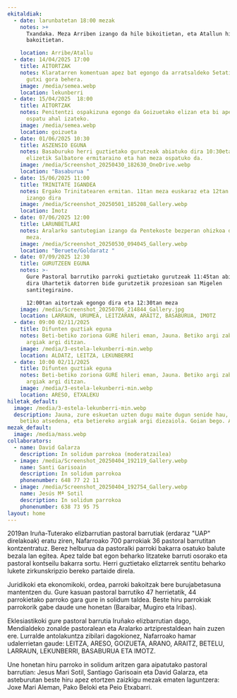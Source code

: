 ```yaml
---
ekitaldiak:
  - date: larunbatetan 18:00 mezak
    notes: >+
      Txandaka. Meza Arriben izango da hile bikoitietan, eta Atallun hile
      bakoitietan.

    location: Arribe/Atallu
  - date: 14/04/2025 17:00
    title: AITORTZAK
    notes: Klaratarren komentuan apez bat egongo da arratsaldeko 5etatik 6:30ak ARTE
      gutxi gora behera.
    image: /media/semea.webp
    location: lekunberri
  - date: 15/04/2025  18:00
    title: AITORTZAK
    notes: Penitentzi ospakizuna egongo da Goizuetako elizan eta bi apez aitortza
      ospatu ahal izateko.
    image: /media/semea.webp
    location: goizueta
  - date: 01/06/2025 10:30
    title: ASZENSIO EGUNA
    notes: Basaburuko herri guztietako gurutzeak abiatuko dira 10:30etan Itsasoko
      elizetik Salbatore ermitaraino eta han meza ospatuko da.
    image: /media/Screenshot_20250430_182630_OneDrive.webp
    location: "Basaburua "
  - date: 15/06/2025 11:00
    title: TRINITATE IGANDEA
    notes: Ergako Trinitatearen ermitan. 11tan meza euskaraz eta 12tan erdaraz
      izango dira
    image: /media/Screenshot_20250501_185208_Gallery.webp
    location: Imotz
  - date: 07/06/2025 12:00
    title: LARUNBETLARI
    notes: Aralarko santutegian izango da Pentekoste bezperan ohizkoa den urteroko
      meza.
    image: /media/Screenshot_20250530_094045_Gallery.webp
    location: "Beruete/Goldaratz "
  - date: 07/09/2025 12:30
    title: GURUTZEEN EGUNA
    notes: >-
      Gure Pastoral barrutiko parroki guztietako gurutzeak 11:45tan abiatuko
      dira Uhartetik datorren bide gurutzetik prozesioan san Migelen
      santitegiraino. 

      12:00tan aitortzak egongo dira eta 12:30tan meza
    image: /media/Screenshot_20250706_214844_Gallery.jpg
    location: LARRAUN, URUMEA, LEITZARAN, ARAITZ, BASABURUA, IMOTZ
  - date: 09:00 02/11/2025
    title: Difunten guztiak eguna
    notes: Beti-betiko zoriona GURE hileri eman, Jauna. Betiko argi zabalean zure
      argiak argi ditzan.
    image: /media/3-estela-lekunberri-min.webp
    location: ALDATZ, LEITZA, LEKUNBERRI
  - date: 10:00 02/11/2025
    title: Difunten guztiak eguna
    notes: Beti-betiko zoriona GURE hileri eman, Jauna. Betiko argi zabalean zure
      argiak argi ditzan.
    image: /media/3-estela-lekunberri-min.webp
    location: ARESO, ETXALEKU
hiletak_default:
  image: /media/3-estela-lekunberri-min.webp
  description: Jauna, zure eskuetan uzten dugu maite dugun senide hau, emaiozu
    betiko atsedena, eta betiereko argiak argi diezaiola. Goian bego. Amen
mezak_default:
  image: /media/mass.webp
collaborators:
  - name: David Galarza
    description: In solidum parrokoa (moderatzailea)
  - image: /media/Screenshot_20250404_192119_Gallery.webp
    name: Santi Garisoain
    description: In solidum parrokoa
    phonenumber: 648 77 22 11
  - image: /media/Screenshot_20250404_192754_Gallery.webp
    name: Jesús Mª Sotil
    description: In solidum parrokoa
    phonenumber: 638 73 95 75
layout: home
---
```

2019an Iruña-Tuterako elizbarrutian pastoral barrutiak (erdaraz "UAP" direlakoak) eratu ziren, Nafarroako 700 parrokiak 36 pastoral barrutitan kontzentratuz. Berez helburua da pastoralki parroki bakarra osatuko balute bezala lan egitea. Apez talde bat egon beharko litzateke barruti osorako eta pastoral kontseilu bakarra sortu. Herri guztietako eliztarrek sentitu beharko lukete zirkunskripzio bereko partaide direla.

Juridikoki eta ekonomikoki, ordea, parroki bakoitzak bere burujabetasuna mantentzen du. Gure kasuan pastoral barrutiko 47 herrietatik, 44 parrokietako parroko gara gure in solidum taldea. Beste hiru parrokiak parrokorik gabe daude une honetan (Baraibar, Mugiro eta Iribas).

Eklesiastikoki gure pastoral barrutia Iruñako elizbarrutian dago, Mendialdeko zonalde pastoralean eta Aralarko artziprestaldean hain zuzen ere. Lurralde antolakuntza zibilari dagokionez, Nafarroako hamar udalerrietan gaude: LEITZA, ARESO, GOIZUETA, ARANO, ARAITZ, BETELU, LARRAUN, LEKUNBERRI, BASABURUA ETA IMOTZ.

Une honetan hiru parroko in solidum aritzen gara aipatutako pastoral barrutian: Jesus Mari Sotil, Santiago Garisoain eta David Galarza, eta asteburutan beste hiru apez etortzen zaizkigu mezak ematen laguntzera: Joxe Mari Aleman, Pako Beloki eta Peio Etxabarri.